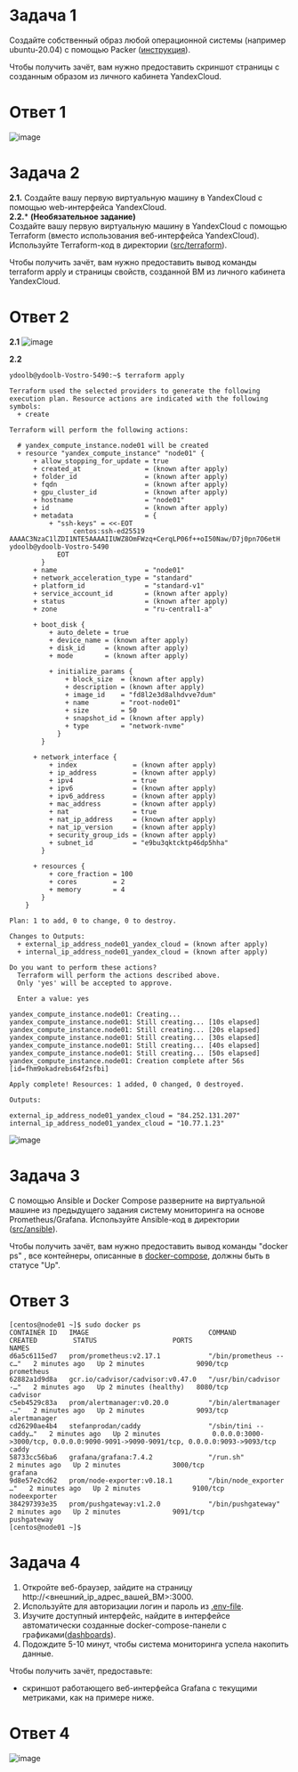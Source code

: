 # Задача 1

Создайте собственный образ любой операционной системы (например ubuntu-20.04) с помощью Packer ([инструкция](https://cloud.yandex.ru/docs/tutorials/infrastructure-management/packer-quickstart)).

Чтобы получить зачёт, вам нужно предоставить скриншот страницы с созданным образом из личного кабинета YandexCloud.

# Ответ 1

![image](https://github.com/Kirill-Gryzhin/devops-netology/assets/137723281/28a6c7b0-94ac-48ea-b62a-55063ad35730)

# Задача 2

**2.1.** Создайте вашу первую виртуальную машину в YandexCloud с помощью web-интерфейса YandexCloud.        
**2.2.*** **(Необязательное задание)**      
Создайте вашу первую виртуальную машину в YandexCloud с помощью Terraform (вместо использования веб-интерфейса YandexCloud).
Используйте Terraform-код в директории ([src/terraform](https://github.com/netology-group/virt-homeworks/tree/virt-11/05-virt-04-docker-compose/src/terraform)).

Чтобы получить зачёт, вам нужно предоставить вывод команды terraform apply и страницы свойств, созданной ВМ из личного кабинета YandexCloud.

# Ответ 2
**2.1**
![image](https://github.com/Kirill-Gryzhin/devops-netology/assets/137723281/025ee84b-57e9-4d1e-a0c8-092fe61c2782)

**2.2**
```
ydoolb@ydoolb-Vostro-5490:~$ terraform apply

Terraform used the selected providers to generate the following execution plan. Resource actions are indicated with the following symbols:
  + create

Terraform will perform the following actions:

  # yandex_compute_instance.node01 will be created
  + resource "yandex_compute_instance" "node01" {
      + allow_stopping_for_update = true
      + created_at                = (known after apply)
      + folder_id                 = (known after apply)
      + fqdn                      = (known after apply)
      + gpu_cluster_id            = (known after apply)
      + hostname                  = "node01"
      + id                        = (known after apply)
      + metadata                  = {
          + "ssh-keys" = <<-EOT
                centos:ssh-ed25519 AAAAC3NzaC1lZDI1NTE5AAAAIIUWZ8OmFWzq+CerqLP06f++oI50Naw/D7j0pn7O6etH ydoolb@ydoolb-Vostro-5490
            EOT
        }
      + name                      = "node01"
      + network_acceleration_type = "standard"
      + platform_id               = "standard-v1"
      + service_account_id        = (known after apply)
      + status                    = (known after apply)
      + zone                      = "ru-central1-a"

      + boot_disk {
          + auto_delete = true
          + device_name = (known after apply)
          + disk_id     = (known after apply)
          + mode        = (known after apply)

          + initialize_params {
              + block_size  = (known after apply)
              + description = (known after apply)
              + image_id    = "fd8l2e3d8alhdvve7dum"
              + name        = "root-node01"
              + size        = 50
              + snapshot_id = (known after apply)
              + type        = "network-nvme"
            }
        }

      + network_interface {
          + index              = (known after apply)
          + ip_address         = (known after apply)
          + ipv4               = true
          + ipv6               = (known after apply)
          + ipv6_address       = (known after apply)
          + mac_address        = (known after apply)
          + nat                = true
          + nat_ip_address     = (known after apply)
          + nat_ip_version     = (known after apply)
          + security_group_ids = (known after apply)
          + subnet_id          = "e9bu3qktcktp46dp5hha"
        }

      + resources {
          + core_fraction = 100
          + cores         = 2
          + memory        = 4
        }
    }

Plan: 1 to add, 0 to change, 0 to destroy.

Changes to Outputs:
  + external_ip_address_node01_yandex_cloud = (known after apply)
  + internal_ip_address_node01_yandex_cloud = (known after apply)

Do you want to perform these actions?
  Terraform will perform the actions described above.
  Only 'yes' will be accepted to approve.

  Enter a value: yes

yandex_compute_instance.node01: Creating...
yandex_compute_instance.node01: Still creating... [10s elapsed]
yandex_compute_instance.node01: Still creating... [20s elapsed]
yandex_compute_instance.node01: Still creating... [30s elapsed]
yandex_compute_instance.node01: Still creating... [40s elapsed]
yandex_compute_instance.node01: Still creating... [50s elapsed]
yandex_compute_instance.node01: Creation complete after 56s [id=fhm9okadrebs64f2sfbi]

Apply complete! Resources: 1 added, 0 changed, 0 destroyed.

Outputs:

external_ip_address_node01_yandex_cloud = "84.252.131.207"
internal_ip_address_node01_yandex_cloud = "10.77.1.23"
```

![image](https://github.com/Kirill-Gryzhin/devops-netology/assets/137723281/1f9de62d-0cc9-474f-b74d-1759375e3da0)



# Задача 3

С помощью Ansible и Docker Compose разверните на виртуальной машине из предыдущего задания систему мониторинга на основе Prometheus/Grafana.
Используйте Ansible-код в директории ([src/ansible](https://github.com/netology-group/virt-homeworks/tree/virt-11/05-virt-04-docker-compose/src/ansible)).

Чтобы получить зачёт, вам нужно предоставить вывод команды "docker ps" , все контейнеры, описанные в [docker-compose](https://github.com/netology-group/virt-homeworks/blob/virt-11/05-virt-04-docker-compose/src/ansible/stack/docker-compose.yaml),  должны быть в статусе "Up".

# Ответ 3

```
[centos@node01 ~]$ sudo docker ps
CONTAINER ID   IMAGE                              COMMAND                  CREATED         STATUS                   PORTS                                                                              NAMES
d6a5c6115ed7   prom/prometheus:v2.17.1            "/bin/prometheus --c…"   2 minutes ago   Up 2 minutes             9090/tcp                                                                           prometheus
62882a1d9d8a   gcr.io/cadvisor/cadvisor:v0.47.0   "/usr/bin/cadvisor -…"   2 minutes ago   Up 2 minutes (healthy)   8080/tcp                                                                           cadvisor
c5eb4529c83a   prom/alertmanager:v0.20.0          "/bin/alertmanager -…"   2 minutes ago   Up 2 minutes             9093/tcp                                                                           alertmanager
cd26290ae4b4   stefanprodan/caddy                 "/sbin/tini -- caddy…"   2 minutes ago   Up 2 minutes             0.0.0.0:3000->3000/tcp, 0.0.0.0:9090-9091->9090-9091/tcp, 0.0.0.0:9093->9093/tcp   caddy
58733cc56ba6   grafana/grafana:7.4.2              "/run.sh"                2 minutes ago   Up 2 minutes             3000/tcp                                                                           grafana
9d8e57e2cd62   prom/node-exporter:v0.18.1         "/bin/node_exporter …"   2 minutes ago   Up 2 minutes             9100/tcp                                                                           nodeexporter
384297393e35   prom/pushgateway:v1.2.0            "/bin/pushgateway"       2 minutes ago   Up 2 minutes             9091/tcp                                                                           pushgateway
[centos@node01 ~]$ 
```

# Задача 4

1. Откройте веб-браузер, зайдите на страницу http://<внешний_ip_адрес_вашей_ВМ>:3000.
2. Используйте для авторизации логин и пароль из [.env-file](https://github.com/netology-group/virt-homeworks/blob/virt-11/05-virt-04-docker-compose/src/ansible/stack/.env).
3. Изучите доступный интерфейс, найдите в интерфейсе автоматически созданные docker-compose-панели с графиками([dashboards](https://grafana.com/docs/grafana/latest/dashboards/use-dashboards/)).
4. Подождите 5-10 минут, чтобы система мониторинга успела накопить данные.

Чтобы получить зачёт, предоставьте: 

- скриншот работающего веб-интерфейса Grafana с текущими метриками, как на примере ниже.


# Ответ 4

![image](https://github.com/Kirill-Gryzhin/devops-netology/assets/137723281/36eb7e80-fbf5-4702-a669-9cc3945cedbf)
